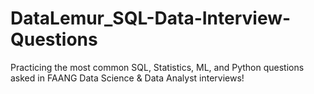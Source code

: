 # DataLemur_SQL-Data-Interview-Questions
Practicing the most common SQL, Statistics, ML, and Python questions asked in FAANG Data Science &amp; Data Analyst interviews!
